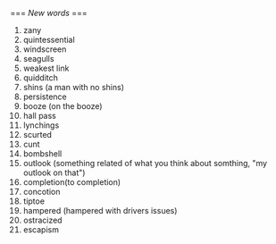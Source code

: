 === *New words* ===

1. zany
2. quintessential
3. windscreen
4. seagulls
5. weakest link
6. quidditch
7. shins (a man with no shins)
8. persistence
9. booze (on the booze)
10. hall pass
11. lynchings
12. scurted
13. cunt
14. bombshell
15. outlook (something related of what you think about somthing, "my outlook on that")
16. completion(to completion)
17. concotion
18. tiptoe
19. hampered (hampered with drivers issues)
20. ostracized
21. escapism            
